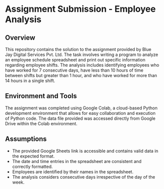 # Assignment Submission - Employee Analysis

## Overview

This repository contains the solution to the assignment provided by Blue Jay Digital Services Pvt. Ltd. The task involves writing a program to analyze an employee schedule spreadsheet and print out specific information regarding employee shifts. The analysis includes identifying employees who have worked for 7 consecutive days, have less than 10 hours of time between shifts but greater than 1 hour, and who have worked for more than 14 hours in a single shift.

## Environment and Tools

The assignment was completed using Google Colab, a cloud-based Python development environment that allows for easy collaboration and execution of Python code. The data file provided was accessed directly from Google Drive within the Colab environment.


## Assumptions

- The provided Google Sheets link is accessible and contains valid data in the expected format.
- The date and time entries in the spreadsheet are consistent and correctly formatted.
- Employees are identified by their names in the spreadsheet.
- The analysis considers consecutive days irrespective of the day of the week.
